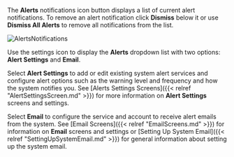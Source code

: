 &NewLine;

The **Alerts** <span class="material-icons">notifications</span> icon button displays a list of current alert notifications.
To remove an alert notification click **Dismiss** below it or use **Dismiss All Alerts** to remove all notifications from the list.

![AlertsNotifications](/images/SCALE/22.12/AlertsNotifications.png "TrueNAS SCALE Alerts")

Use the <span class="material-icons">settings</span> icon to display the **Alerts** dropdown list with two options: **Alert Settings** and **Email**.

Select **Alert Settings** to add or edit existing system alert services and configure alert options such as the warning level and frequency and how the system notifies you.
See [Alerts Settings Screens]({{< relref "AlertSettingsScreen.md" >}}) for more information on **Alert Settings** screens and settings.

Select **Email** to configure the service and account to receive alert emails from the system.
See [Email Screens]({{< relref "EmailScreens.md" >}}) for information on **Email** screens and settings or [Setting Up System Email]({{< relref "SettingUpSystemEmail.md" >}}) for general information about setting up the system email.
